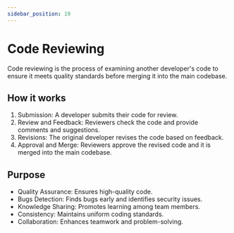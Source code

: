 ```yaml
---
sidebar_position: 19
---
```


# Code Reviewing

Code reviewing is the process of examining another developer's code to ensure it
meets quality standards before merging it into the main codebase.

## How it works

1. Submission: A developer submits their code for review.
2. Review and Feedback: Reviewers check the code and provide comments and
   suggestions.
3. Revisions: The original developer revises the code based on feedback.
4. Approval and Merge: Reviewers approve the revised code and it is merged into
   the main codebase.

## Purpose

- Quality Assurance: Ensures high-quality code.
- Bugs Detection: Finds bugs early and identifies security issues.
- Knowledge Sharing: Promotes learning among team members.
- Consistency: Maintains uniform coding standards.
- Collaboration: Enhances teamwork and problem-solving.
